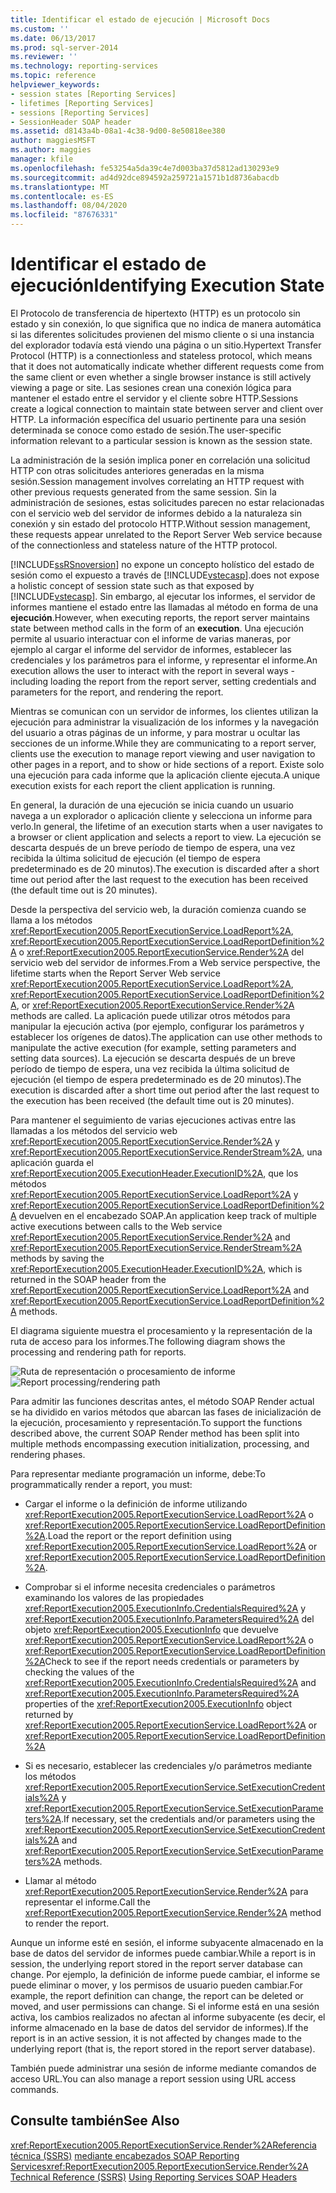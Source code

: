 ```yaml
---
title: Identificar el estado de ejecución | Microsoft Docs
ms.custom: ''
ms.date: 06/13/2017
ms.prod: sql-server-2014
ms.reviewer: ''
ms.technology: reporting-services
ms.topic: reference
helpviewer_keywords:
- session states [Reporting Services]
- lifetimes [Reporting Services]
- sessions [Reporting Services]
- SessionHeader SOAP header
ms.assetid: d8143a4b-08a1-4c38-9d00-8e50818ee380
author: maggiesMSFT
ms.author: maggies
manager: kfile
ms.openlocfilehash: fe53254a5da39c4e7d003ba37d5812ad130293e9
ms.sourcegitcommit: ad4d92dce894592a259721a1571b1d8736abacdb
ms.translationtype: MT
ms.contentlocale: es-ES
ms.lasthandoff: 08/04/2020
ms.locfileid: "87676331"
---
```

# <a name="identifying-execution-state"></a><span data-ttu-id="c45bd-102">Identificar el estado de ejecución</span><span class="sxs-lookup"><span data-stu-id="c45bd-102">Identifying Execution State</span></span>
  <span data-ttu-id="c45bd-103">El Protocolo de transferencia de hipertexto (HTTP) es un protocolo sin estado y sin conexión, lo que significa que no indica de manera automática si las diferentes solicitudes provienen del mismo cliente o si una instancia del explorador todavía está viendo una página o un sitio.</span><span class="sxs-lookup"><span data-stu-id="c45bd-103">Hypertext Transfer Protocol (HTTP) is a connectionless and stateless protocol, which means that it does not automatically indicate whether different requests come from the same client or even whether a single browser instance is still actively viewing a page or site.</span></span> <span data-ttu-id="c45bd-104">Las sesiones crean una conexión lógica para mantener el estado entre el servidor y el cliente sobre HTTP.</span><span class="sxs-lookup"><span data-stu-id="c45bd-104">Sessions create a logical connection to maintain state between server and client over HTTP.</span></span> <span data-ttu-id="c45bd-105">La información específica del usuario pertinente para una sesión determinada se conoce como estado de sesión.</span><span class="sxs-lookup"><span data-stu-id="c45bd-105">The user-specific information relevant to a particular session is known as the session state.</span></span>

 <span data-ttu-id="c45bd-106">La administración de la sesión implica poner en correlación una solicitud HTTP con otras solicitudes anteriores generadas en la misma sesión.</span><span class="sxs-lookup"><span data-stu-id="c45bd-106">Session management involves correlating an HTTP request with other previous requests generated from the same session.</span></span> <span data-ttu-id="c45bd-107">Sin la administración de sesiones, estas solicitudes parecen no estar relacionadas con el servicio web del servidor de informes debido a la naturaleza sin conexión y sin estado del protocolo HTTP.</span><span class="sxs-lookup"><span data-stu-id="c45bd-107">Without session management, these requests appear unrelated to the Report Server Web service because of the connectionless and stateless nature of the HTTP protocol.</span></span>

 [!INCLUDE[ssRSnoversion](../../includes/ssrsnoversion-md.md)] <span data-ttu-id="c45bd-108">no expone un concepto holístico del estado de sesión como el expuesto a través de [!INCLUDE[vstecasp](../../includes/vstecasp-md.md)].</span><span class="sxs-lookup"><span data-stu-id="c45bd-108">does not expose a holistic concept of session state such as that exposed by [!INCLUDE[vstecasp](../../includes/vstecasp-md.md)].</span></span> <span data-ttu-id="c45bd-109">Sin embargo, al ejecutar los informes, el servidor de informes mantiene el estado entre las llamadas al método en forma de una **ejecución**.</span><span class="sxs-lookup"><span data-stu-id="c45bd-109">However, when executing reports, the report server maintains state between method calls in the form of an **execution**.</span></span> <span data-ttu-id="c45bd-110">Una ejecución permite al usuario interactuar con el informe de varias maneras, por ejemplo al cargar el informe del servidor de informes, establecer las credenciales y los parámetros para el informe, y representar el informe.</span><span class="sxs-lookup"><span data-stu-id="c45bd-110">An execution allows the user to interact with the report in several ways - including loading the report from the report server, setting credentials and parameters for the report, and rendering the report.</span></span>

 <span data-ttu-id="c45bd-111">Mientras se comunican con un servidor de informes, los clientes utilizan la ejecución para administrar la visualización de los informes y la navegación del usuario a otras páginas de un informe, y para mostrar u ocultar las secciones de un informe.</span><span class="sxs-lookup"><span data-stu-id="c45bd-111">While they are communicating to a report server, clients use the execution to manage report viewing and user navigation to other pages in a report, and to show or hide sections of a report.</span></span> <span data-ttu-id="c45bd-112">Existe solo una ejecución para cada informe que la aplicación cliente ejecuta.</span><span class="sxs-lookup"><span data-stu-id="c45bd-112">A unique execution exists for each report the client application is running.</span></span>

 <span data-ttu-id="c45bd-113">En general, la duración de una ejecución se inicia cuando un usuario navega a un explorador o aplicación cliente y selecciona un informe para verlo.</span><span class="sxs-lookup"><span data-stu-id="c45bd-113">In general, the lifetime of an execution starts when a user navigates to a browser or client application and selects a report to view.</span></span> <span data-ttu-id="c45bd-114">La ejecución se descarta después de un breve período de tiempo de espera, una vez recibida la última solicitud de ejecución (el tiempo de espera predeterminado es de 20 minutos).</span><span class="sxs-lookup"><span data-stu-id="c45bd-114">The execution is discarded after a short time out period after the last request to the execution has been received (the default time out is 20 minutes).</span></span>

 <span data-ttu-id="c45bd-115">Desde la perspectiva del servicio web, la duración comienza cuando se llama a los métodos <xref:ReportExecution2005.ReportExecutionService.LoadReport%2A>, <xref:ReportExecution2005.ReportExecutionService.LoadReportDefinition%2A> o <xref:ReportExecution2005.ReportExecutionService.Render%2A> del servicio web del servidor de informes.</span><span class="sxs-lookup"><span data-stu-id="c45bd-115">From a Web service perspective, the lifetime starts when the Report Server Web service <xref:ReportExecution2005.ReportExecutionService.LoadReport%2A>, <xref:ReportExecution2005.ReportExecutionService.LoadReportDefinition%2A>, or <xref:ReportExecution2005.ReportExecutionService.Render%2A> methods are called.</span></span> <span data-ttu-id="c45bd-116">La aplicación puede utilizar otros métodos para manipular la ejecución activa (por ejemplo, configurar los parámetros y establecer los orígenes de datos).</span><span class="sxs-lookup"><span data-stu-id="c45bd-116">The application can use other methods to manipulate the active execution (for example, setting parameters and setting data sources).</span></span> <span data-ttu-id="c45bd-117">La ejecución se descarta después de un breve período de tiempo de espera, una vez recibida la última solicitud de ejecución (el tiempo de espera predeterminado es de 20 minutos).</span><span class="sxs-lookup"><span data-stu-id="c45bd-117">The execution is discarded after a short time out period after the last request to the execution has been received (the default time out is 20 minutes).</span></span>

 <span data-ttu-id="c45bd-118">Para mantener el seguimiento de varias ejecuciones activas entre las llamadas a los métodos del servicio web <xref:ReportExecution2005.ReportExecutionService.Render%2A> y <xref:ReportExecution2005.ReportExecutionService.RenderStream%2A>, una aplicación guarda el <xref:ReportExecution2005.ExecutionHeader.ExecutionID%2A>, que los métodos <xref:ReportExecution2005.ReportExecutionService.LoadReport%2A> y <xref:ReportExecution2005.ReportExecutionService.LoadReportDefinition%2A> devuelven en el encabezado SOAP.</span><span class="sxs-lookup"><span data-stu-id="c45bd-118">An application keep track of multiple active executions between calls to the Web service <xref:ReportExecution2005.ReportExecutionService.Render%2A> and <xref:ReportExecution2005.ReportExecutionService.RenderStream%2A> methods by saving the <xref:ReportExecution2005.ExecutionHeader.ExecutionID%2A>, which is returned in the SOAP header from the <xref:ReportExecution2005.ReportExecutionService.LoadReport%2A> and <xref:ReportExecution2005.ReportExecutionService.LoadReportDefinition%2A> methods.</span></span>

 <span data-ttu-id="c45bd-119">El diagrama siguiente muestra el procesamiento y la representación de la ruta de acceso para los informes.</span><span class="sxs-lookup"><span data-stu-id="c45bd-119">The following diagram shows the processing and rendering path for reports.</span></span>

 <span data-ttu-id="c45bd-120">![Ruta de representación o procesamiento de informe](../../../2014/reporting-services/media/rs-render-process-diagram.gif "Ruta de representación o procesamiento de informe")</span><span class="sxs-lookup"><span data-stu-id="c45bd-120">![Report processing/rendering path](../../../2014/reporting-services/media/rs-render-process-diagram.gif "Report processing/rendering path")</span></span>

 <span data-ttu-id="c45bd-121">Para admitir las funciones descritas antes, el método SOAP Render actual se ha dividido en varios métodos que abarcan las fases de inicialización de la ejecución, procesamiento y representación.</span><span class="sxs-lookup"><span data-stu-id="c45bd-121">To support the functions described above, the current SOAP Render method has been split into multiple methods encompassing execution initialization, processing, and rendering phases.</span></span>

 <span data-ttu-id="c45bd-122">Para representar mediante programación un informe, debe:</span><span class="sxs-lookup"><span data-stu-id="c45bd-122">To programmatically render a report, you must:</span></span>

-   <span data-ttu-id="c45bd-123">Cargar el informe o la definición de informe utilizando <xref:ReportExecution2005.ReportExecutionService.LoadReport%2A> o <xref:ReportExecution2005.ReportExecutionService.LoadReportDefinition%2A>.</span><span class="sxs-lookup"><span data-stu-id="c45bd-123">Load the report or the report definition using <xref:ReportExecution2005.ReportExecutionService.LoadReport%2A> or <xref:ReportExecution2005.ReportExecutionService.LoadReportDefinition%2A>.</span></span>

-   <span data-ttu-id="c45bd-124">Comprobar si el informe necesita credenciales o parámetros examinando los valores de las propiedades <xref:ReportExecution2005.ExecutionInfo.CredentialsRequired%2A> y <xref:ReportExecution2005.ExecutionInfo.ParametersRequired%2A> del objeto <xref:ReportExecution2005.ExecutionInfo> que devuelve <xref:ReportExecution2005.ReportExecutionService.LoadReport%2A> o <xref:ReportExecution2005.ReportExecutionService.LoadReportDefinition%2A></span><span class="sxs-lookup"><span data-stu-id="c45bd-124">Check to see if the report needs credentials or parameters by checking the values of the <xref:ReportExecution2005.ExecutionInfo.CredentialsRequired%2A> and <xref:ReportExecution2005.ExecutionInfo.ParametersRequired%2A> properties of the <xref:ReportExecution2005.ExecutionInfo> object returned by <xref:ReportExecution2005.ReportExecutionService.LoadReport%2A> or <xref:ReportExecution2005.ReportExecutionService.LoadReportDefinition%2A></span></span>

-   <span data-ttu-id="c45bd-125">Si es necesario, establecer las credenciales y/o parámetros mediante los métodos <xref:ReportExecution2005.ReportExecutionService.SetExecutionCredentials%2A> y <xref:ReportExecution2005.ReportExecutionService.SetExecutionParameters%2A>.</span><span class="sxs-lookup"><span data-stu-id="c45bd-125">If necessary, set the credentials and/or parameters using the <xref:ReportExecution2005.ReportExecutionService.SetExecutionCredentials%2A> and <xref:ReportExecution2005.ReportExecutionService.SetExecutionParameters%2A> methods.</span></span>

-   <span data-ttu-id="c45bd-126">Llamar al método <xref:ReportExecution2005.ReportExecutionService.Render%2A> para representar el informe.</span><span class="sxs-lookup"><span data-stu-id="c45bd-126">Call the <xref:ReportExecution2005.ReportExecutionService.Render%2A> method to render the report.</span></span>

 <span data-ttu-id="c45bd-127">Aunque un informe esté en sesión, el informe subyacente almacenado en la base de datos del servidor de informes puede cambiar.</span><span class="sxs-lookup"><span data-stu-id="c45bd-127">While a report is in session, the underlying report stored in the report server database can change.</span></span> <span data-ttu-id="c45bd-128">Por ejemplo, la definición de informe puede cambiar, el informe se puede eliminar o mover, y los permisos de usuario pueden cambiar.</span><span class="sxs-lookup"><span data-stu-id="c45bd-128">For example, the report definition can change, the report can be deleted or moved, and user permissions can change.</span></span> <span data-ttu-id="c45bd-129">Si el informe está en una sesión activa, los cambios realizados no afectan al informe subyacente (es decir, el informe almacenado en la base de datos del servidor de informes).</span><span class="sxs-lookup"><span data-stu-id="c45bd-129">If the report is in an active session, it is not affected by changes made to the underlying report (that is, the report stored in the report server database).</span></span>

 <span data-ttu-id="c45bd-130">También puede administrar una sesión de informe mediante comandos de acceso URL.</span><span class="sxs-lookup"><span data-stu-id="c45bd-130">You can also manage a report session using URL access commands.</span></span>

## <a name="see-also"></a><span data-ttu-id="c45bd-131">Consulte también</span><span class="sxs-lookup"><span data-stu-id="c45bd-131">See Also</span></span>
 <span data-ttu-id="c45bd-132"><xref:ReportExecution2005.ReportExecutionService.Render%2A>[Referencia técnica &#40;SSRS&#41;](../../../2014/reporting-services/technical-reference-ssrs.md) [mediante encabezados SOAP Reporting Services](../report-server-web-service-net-framework-soap-headers/using-reporting-services-soap-headers.md)</span><span class="sxs-lookup"><span data-stu-id="c45bd-132"><xref:ReportExecution2005.ReportExecutionService.Render%2A> [Technical Reference &#40;SSRS&#41;](../../../2014/reporting-services/technical-reference-ssrs.md) [Using Reporting Services SOAP Headers](../report-server-web-service-net-framework-soap-headers/using-reporting-services-soap-headers.md)</span></span>


